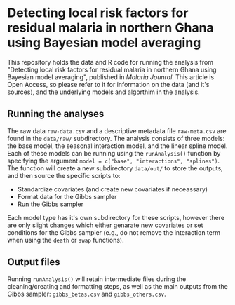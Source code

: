 # Detecting local risk factors for residual malaria in northern Ghana using Bayesian model averaging

This repository holds the data and R code for running the analysis from "Detecting local risk factors for residual malaria in northern Ghana using Bayesian model averaging", published in *Malaria Jounral*. This article is Open Access, so please refer to it for information on the data (and it's sources), and the underlying models and algorthim in the analysis. 

## Running the analyses

The raw data `raw-data.csv` and a descriptive  metadata file `raw-meta.csv` are found in the `data/raw/` subdirectory. The analysis consists of three models: the base model, the seasonal interaction model, and the linear spline model. Each of these models can be running using the `runAnalysis()` function by specifying the argument `model = c("base", "interactions", "splines")`. The function will create a new subdirectory `data/out/` to store the outputs, and then source the specific scripts to:

* Standardize covariates (and create new covariates if neceassary)
* Format data for the Gibbs sampler
* Run the Gibbs sampler

Each model type has it's own subdirectory for these scripts, however there are only slight changes which either genarate new covariates or set conditions for the Gibbs sampler (e.g., do not remove the interaction term when using the `death` or `swap` functions).

## Output files

Running `runAnalysis()` will retain intermediate files during the cleaning/creating and formatting steps, as well as the main outputs from the Gibbs sampler: `gibbs_betas.csv` and `gibbs_others.csv`. 
